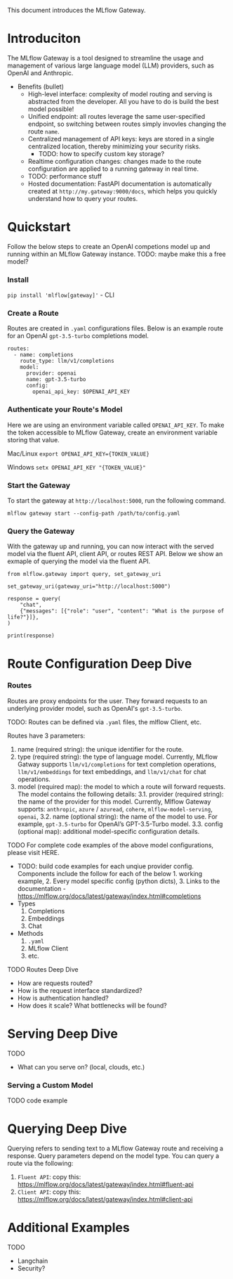 This document introduces the MLflow Gateway. 

# Introduciton
The MLflow Gateway is a tool designed to streamline the usage and management of various large language model (LLM) providers, such as OpenAI and Anthropic. 

* Benefits (bullet)
    - High-level interface: complexity of model routing and serving is abstracted from the developer. All you have to do is build the best model possible!
    - Unified endpoint: all routes leverage the same user-specified endpoint, so switching between routes simply invovles changing the route `name`.
    - Centralized management of API keys: keys are stored in a single centralized location, thereby minimizing your security risks. 
        - TODO: how to specify custom key storage? 
    - Realtime configuration changes: changes made to the route configuration are applied to a running gateway in real time.
    - TODO: performance stuff
    - Hosted documentation: FastAPI documentation is automatically created at `http://my.gateway:9000/docs`, which helps you quickly understand how to query your routes. 

# Quickstart
Follow the below steps to create an OpenAI competions model up and running within an MLflow Gateway instance.
TODO: maybe make this a free model?
### Install
`pip install 'mlflow[gateway]'` - CLI

### Create a Route
Routes are created in `.yaml` configurations files. Below is an example route for an OpenAI 
`gpt-3.5-turbo` completions model. 

```
routes:
  - name: completions
    route_type: llm/v1/completions
    model:
      provider: openai
      name: gpt-3.5-turbo
      config:
        openai_api_key: $OPENAI_API_KEY
```

### Authenticate your Route's Model
Here we are using an environment variable called `OPENAI_API_KEY`. To make the token accessible to MLflow Gateway, 
create an environment variable storing that value.

Mac/Linux
`export OPENAI_API_KEY={TOKEN_VALUE}`

Windows
`setx OPENAI_API_KEY "{TOKEN_VALUE}"`

### Start the Gateway
To start the gateway at `http://localhost:5000`, run the following command.

`mlflow gateway start --config-path /path/to/config.yaml`

### Query the Gateway
With the gateway up and running, you can now interact with the served model via the fluent API, 
client API, or routes REST API. Below we show an exmaple of querying the model via the fluent API.

```
from mlflow.gateway import query, set_gateway_uri

set_gateway_uri(gateway_uri="http://localhost:5000")

response = query(
    "chat",
    {"messages": [{"role": "user", "content": "What is the purpose of life?"}]},
)

print(response)
```

# Route Configuration Deep Dive
### Routes
Routes are proxy endpoints for the user. They forward requests to an underlying provider model, such as OpenAI's `gpt-3.5-turbo`.

TODO: Routes can be defined via `.yaml` files, the mlflow Client, etc. 

Routes have 3 parameters:
1. name (required string): the unique identifier for the route. 
2. type (required string): the type of language model. Currently, MLflow Gatway supports `llm/v1/completions` for text completion operations, `llm/v1/embeddings` for text embeddings, and `llm/v1/chat` for chat operations.
3. model (required map): the model to which a route will forward requests. The model contains the following details:
    3.1. provider (required string): the name of the provider for this model. Currently, Mlflow Gateway supports: `anthropic`, `azure` / `azuread`, `cohere`, `mlflow-model-serving`, `openai`,
    3.2. name (optional string): the name of the model to use. For example, `gpt-3.5-turbo` for OpenAI’s GPT-3.5-Turbo model. 
    3.3. config (optional map): additional model-specific configuration details.

TODO For complete code examples of the above model configurations, please visit HERE.
* TODO: build code examples for each unqiue provider config. Components include the follow for each of the below 1. working example, 2. Every model specific config (python dicts), 3. Links to the documentation - https://mlflow.org/docs/latest/gateway/index.html#completions 
* Types
    1. Completions
    2. Embeddings
    3. Chat
* Methods
    1. `.yaml`
    2. MLflow Client
    3. etc.


TODO Routes Deep Dive
* How are requests routed?
* How is the request interface standardized?
* How is authentication handled?
* How does it scale? What bottlenecks will be found?

# Serving Deep Dive
TODO
* What can you serve on? (local, clouds, etc.)

### Serving a Custom Model
TODO code example


# Querying Deep Dive
Querying refers to sending text to a MLflow Gateway route and receiving a response. Query parameters depend on the model type. You can query a route via the following:
1. `Fluent API`: copy this: https://mlflow.org/docs/latest/gateway/index.html#fluent-api
2. `Client API`: copy this: https://mlflow.org/docs/latest/gateway/index.html#client-api

# Additional Examples
TODO 
* Langchain
* Security?

